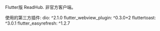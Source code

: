 Flutter版 ReadHub. 非官方客户端。


使用的第三方插件:
  dio: ^2.1.0
  flutter_webview_plugin: ^0.3.0+2
  fluttertoast: ^3.0.1
  flutter_easyrefresh: ^1.2.7